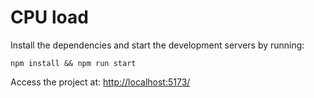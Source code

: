 # CPU load

Install the dependencies and start the development servers by running:

```
npm install && npm run start
```

Access the project at: [http://localhost:5173/](http://localhost:5173/)
